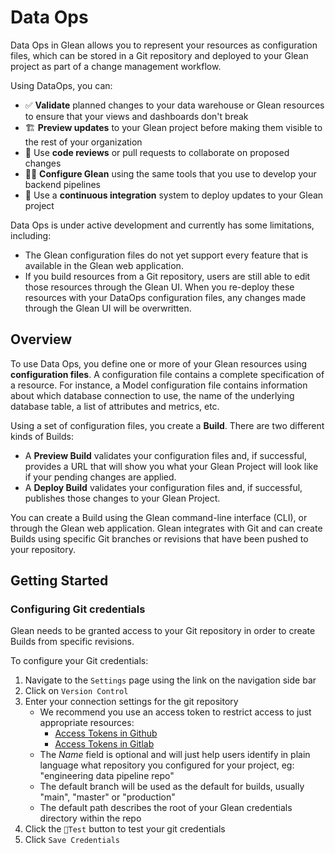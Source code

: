 # Data Ops

Data Ops in Glean allows you to represent your resources as configuration files, which can be stored in a Git repository and deployed to your Glean project as part of a change management workflow.

Using DataOps, you can:

- ✅  **Validate** planned changes to your data warehouse or Glean resources to ensure that your views and dashboards don't break
- 🏗️  **Preview updates** to your Glean project before making them visible to the rest of your organization
- 👥  Use **code reviews** or pull requests to collaborate on proposed changes
- 🧑‍💻  **Configure Glean** using the same tools that you use to develop your backend pipelines
- 🚦  Use a **continuous integration** system to deploy updates to your Glean project

Data Ops is under active development and currently has some limitations, including:

- The Glean configuration files do not yet support every feature that is available in the Glean web application.
- If you build resources from a Git repository, users are still able to edit those resources through the Glean UI.  When you re-deploy these resources with your DataOps configuration files, any changes made through the Glean UI will be overwritten.

## Overview

To use Data Ops, you define one or more of your Glean resources using **configuration files**. A configuration file contains a complete specification of a resource. For instance, a Model configuration file contains information about which database connection to use, the name of the underlying database table, a list of attributes and metrics, etc.

Using a set of configuration files, you create a **Build**. There are two different kinds of Builds:

- A **Preview Build** validates your configuration files and, if successful, provides a URL that will show you what your Glean Project will look like if your pending changes are applied.
- A **Deploy Build** validates your configuration files and, if successful, publishes those changes to your Glean Project.

You can create a Build using the Glean command-line interface (CLI), or through the Glean web application. Glean integrates with Git and can create Builds using specific Git branches or revisions that have been pushed to your repository.

## Getting Started

### Configuring Git credentials

Glean needs to be granted access to your Git repository in order to create Builds from specific revisions.

To configure your Git credentials:

1. Navigate to the `Settings` page using the link on the navigation side bar
2. Click on `Version Control`
3. Enter your connection settings for the git repository
    - We recommend you use an access token to restrict access to just appropriate resources:
        - [Access Tokens in Github](https://docs.github.com/en/free-pro-team@latest/github/authenticating-to-github/creating-a-personal-access-token)
        - [Access Tokens in Gitlab](https://docs.gitlab.com/ee/user/profile/personal_access_tokens.html)
    - The *Name* field is optional and will just help users identify in plain language what repository you configured for your project, eg: "engineering data pipeline repo"
    - The default branch will be used as the default for builds, usually "main", "master" or "production"
    - The default path describes the root of your Glean credentials directory within the repo
4. Click the `🗼Test` button to test your git credentials
5. Click `Save Credentials`
